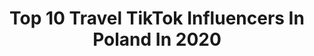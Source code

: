 ---
title: Top 10 Travel TikTok Influencers In Poland In 2020
description: >-
  Find top travel TikTok influencers in Poland in 2020. Most popular hashtags: #slowmo #quarantine #tiktok #kwarantanna.
platform: TikTok
profiles:
  - username: "samaprzezswiat"
    fullname: >-
      Sama przez świat
    location: "Poland"
    followers: 31473
    engagement: 647
    commentsToLikes: 0.047128
    id: ck8135xcx01yl0j78l1oq0ed3
    verified: true
    hashtags: "#madeira, #single, #howtoflirt, #covid19"
  - username: "johnny_music"
    fullname: >-
      Jonatan Chmielewski
    location: "Poland"
    followers: 63629
    engagement: 1633
    commentsToLikes: 0.012621
    id: ck8f8uz883lea0j788cl3iemb
    verified: false
    hashtags: "#koronawirus, #summer, #lalala, #masno"
  - username: "martynasoul"
    fullname: >-
      Martyna Soul
    location: "Poland"
    followers: 5593
    engagement: 832
    commentsToLikes: 0.029251
    id: ck80oectsh9ix0j78kzineveo
    verified: true
    hashtags: "#outdoors, #wroc, #edutiktok, #forest"
  - username: "michal.sadowski"
    fullname: >-
      Michal Sadowski
    location: "Poland"
    followers: 55102
    engagement: 1518
    commentsToLikes: 0.008947
    id: ck9a6xh4257540j785njz41l9
    verified: true
    hashtags: "#zdrowenawyki, #droneview, #wroclaw, #sardegna"
  - username: "bienvoyager"
    fullname: >-
      Bienvoyager
    location: "Poland"
    followers: 5768
    engagement: 763
    commentsToLikes: 0.055517
    id: ck83z3km4xeh40j78gdxhr6jn
    verified: false
    hashtags: "#tyrol, #tiktoktravel, #tatras, #renne"
  - username: "karry.official"
    fullname: >-
      Katia Dubitska
    location: "Poland"
    followers: 47770
    engagement: 972
    commentsToLikes: 0.019996
    id: ck8j854b5hc030j789htc179k
    verified: false
    hashtags: "#tiktokpoll, #luxurylife, #maldiveslove, #mcdonalds"
  - username: "wiola_wiolka"
    fullname: >-
      Wiola Kamińska
    location: "Poland"
    followers: 7311
    engagement: 394
    commentsToLikes: 0.038894
    id: ckach20xfxkd30i78wg1dhkmx
    verified: false
    hashtags: "#jedzenie, #psikus, #running, #zdrowie"
  - username: "magdasteczkowska"
    fullname: >-
      magdasteczkowska
    location: "Poland"
    followers: 7677
    engagement: 750
    commentsToLikes: 0.017223
    id: ck9ey68equijm0j780ie42ag4
    verified: true
    hashtags: "#challenge, #sweden, #friend, #quarantine"
  - username: "nikamelody"
    fullname: >-
      nikamelody
    location: "Poland"
    followers: 6276
    engagement: 1203
    commentsToLikes: 0.035742
    id: ck9009xvua5t10j78ccy2dekz
    verified: false
    hashtags: "#berlin, #house, #slowmo, #aesthetic"
  - username: "queenmaggiemaslowska"
    fullname: >-
      Queen Maggie 👸
    location: "Poland"
    followers: 23933
    engagement: 1125
    commentsToLikes: 0.065664
    id: ck9enunyikxjo0j78pzudhgjj
    verified: false
    hashtags: "#swaywithme, #znakizodiaku, #lacasadepapel, #tvseries"
---